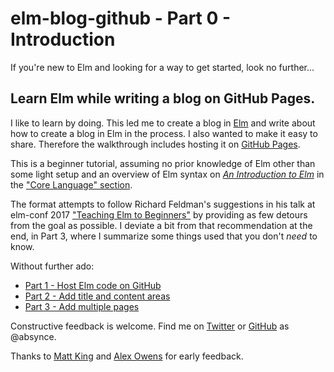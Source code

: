 # elm-blog-github - Part 0 - Introduction

If you're new to Elm and looking for a way to get started, look no further...

## Learn Elm while writing a blog on GitHub Pages.

I like to learn by doing. This led me to create a blog in [Elm](http://elm-lang.org/) and write about how to create a blog in Elm in the process. I also wanted to make it easy to share. Therefore the walkthrough includes hosting it on [GitHub Pages](https://pages.github.com/).

This is a beginner tutorial, assuming no prior knowledge of Elm other than some light setup and an overview of Elm syntax on [_An Introduction to Elm_](https://guide.elm-lang.org/) in the ["Core Language" section](https://guide.elm-lang.org/core_language.html).

The format attempts to follow Richard Feldman's suggestions in his talk at elm-conf 2017 ["Teaching Elm to Beginners"](https://youtu.be/G-GhUxeYc1U) by providing as few detours from the goal as possible. I deviate a bit from that recommendation at the end, in Part 3, where I summarize some things used that you don't _need_ to know.

Without further ado:
* [Part 1 - Host Elm code on GitHub](#!/post/elm-blog-github-part-1-host-elm-code-on-github)
* [Part 2 - Add title and content areas](#!/post/elm-blog-github-part-2-add-title-and-content-areas)
* [Part 3 - Add multiple pages](#!/post/elm-blog-github-part-3-add-multiple-pages)

Constructive feedback is welcome. Find me on [Twitter](https://twitter.com/absynce) or [GitHub](https://github.com/absynce/) as @absynce.

Thanks to [Matt King](https://twitter.com/making_3) and [Alex Owens](https://twitter.com/AJOwens21) for early feedback.
